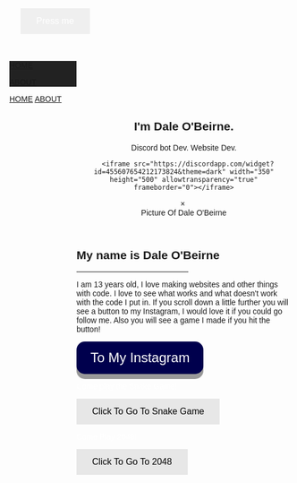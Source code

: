    <html>


<html>
<head>
<meta name="viewport" content="width=device-width, initial-scale=1">
<style>
.btn {
    border: none;
    color: white;
    padding: 14px 28px;
    font-size: 16px;
    cursor: pointer;
}



.info {background-color: #2196F3;} /* Blue */
.info:hover {background: #0b7dda;}




</style>
</head>
<body>




</body>
</html>

<html>
<head>
<meta name="viewport" content="width=device-width, initial-scale=1">
<style>
#overlay {
    position: fixed;
    display: none;
    width: 100%;
    height: 100%;
    top: 0;
    left: 0;
    right: 0;
    bottom: 0;
    background-color: rgba(0,0,0,0.5);
    z-index: 2;
    cursor: pointer;
}

#text{
    position: absolute;
    top: 50%;
    left: 50%;
    font-size: 50px;
    color: white;
    transform: translate(-50%,-50%);
    -ms-transform: translate(-50%,-50%);
}
</style>
</head>
<body>

<div id="overlay" onclick="off()">
  <div id="text">GIMME YOUR TICKET!</div>
</div>

<div style="padding:20px">
  
  <button  align="center" class="btn info" onclick="on()">Press me</button>
</div>

<script>
function on() {
    document.getElementById("overlay").style.display = "block";
}

function off() {
    document.getElementById("overlay").style.display = "none";
}
</script>
     
</body>
</html> 

  
 <title>SGFS</title>
<meta charset="UTF-8">
<meta name="viewport" content="width=device-width, initial-scale=1">
<link rel="stylesheet" href="https://www.w3schools.com/w3css/4/w3.css">
<link rel="stylesheet" href="https://fonts.googleapis.com/css?family=Montserrat">
<style>
body, h1,h2,h3,h4,h5,h6 {font-family: "Montserrat", sans-serif}
.w3-row-padding img {margin-bottom: 12px}
/* Set the width of the sidebar to 120px */
.w3-sidebar {width: 120px;background: #222;}
/* Add a left margin to the "page content" that matches the width of the sidebar (120px) */
#main {margin-left: 120px}
/* Remove margins from "page content" on small screens */
@media only screen and (max-width: 600px) {#main {margin-left: 0}}
</style>
<body class="w3-black">

<!-- Icon Bar (Sidebar - hidden on small screens) -->
<nav class="w3-sidebar w3-bar-block w3-small w3-hide-small w3-center">
  <!-- Avatar image in top left corner -->

   <a href="#" class="w3-bar-item w3-button w3-padding-large w3-black">
    <i class="fa fa-home w3-xxlarge"></i>
    <p>HOME</p>
  </a>
  <a href="#about" class="w3-bar-item w3-button w3-padding-large w3-black">
    <i class="fa fa-user w3-xxlarge"></i>
    <p>ABOUT</p>
  </a>
  
</nav>

<!-- Navbar on small screens (Hidden on medium and large screens) -->
 <div class="w3-top w3-hide-large w3-hide-medium" id="myNavbar">
  <div class="w3-bar w3-black w3-opacity w3-hover-opacity-off w3-center w3-small">
    <a href="#" class="w3-bar-item w3-button" style="width:25% !important">HOME</a>
    <a href="#about" class="w3-bar-item w3-button" style="width:25% !important">ABOUT</a>
  </div>
</div>

<!-- Page Content -->
<div class="w3-padding-large" id="main">
  <!-- Header/Home -->
  <header class="w3-container w3-padding-32 w3-center w3-black" id="home">
    <h2 class="w3-jumbo"><span class="w3-hide-small">I'm</span> Dale O'Beirne.</h2>
    <p>Discord bot Dev. Website Dev.</p>
    <html>
      
      <iframe src="https://discordapp.com/widget?id=455607654212173824&theme=dark" width="350" height="500" allowtransparency="true" frameborder="0"></iframe>
      
<head>
<meta name="viewport" content="width=device-width, initial-scale=1">
<style>
body {font-family: Arial, Helvetica, sans-serif;}

#myImg {
    border-radius: 5px;
    cursor: pointer;
    transition: 0.3s;
}

#myImg:hover {opacity: 0.7;}

/* The Modal (background) */
.modal {
    display: none; /* Hidden by default */
    position: fixed; /* Stay in place */
    z-index: 1; /* Sit on top */
    padding-top: 100px; /* Location of the box */
    left: 0;
    top: 0;
    width: 100%; /* Full width */
    height: 100%; /* Full height */
    overflow: auto; /* Enable scroll if needed */
    background-color: rgb(0,0,0); /* Fallback color */
    background-color: rgba(0,0,0,0.9); /* Black w/ opacity */
}

/* Modal Content (image) */
.modal-content {
    margin: auto;
    display: block;
    width: 80%;
    max-width: 700px;
}

/* Caption of Modal Image */
#caption {
    margin: auto;
    display: block;
    width: 80%;
    max-width: 700px;
    text-align: center;
    color: #ccc;
    padding: 10px 0;
    height: 150px;
}

/* Add Animation */
.modal-content, #caption {    
    -webkit-animation-name: zoom;
    -webkit-animation-duration: 0.6s;
    animation-name: zoom;
    animation-duration: 0.6s;
}

@-webkit-keyframes zoom {
    from {-webkit-transform:scale(0)} 
    to {-webkit-transform:scale(1)}
}

@keyframes zoom {
    from {transform:scale(0)} 
    to {transform:scale(1)}
}

/* The Close Button */
.close {
    position: absolute;
    top: 15px;
    right: 35px;
    color: #f1f1f1;
    font-size: 40px;
    font-weight: bold;
    transition: 0.3s;
}

.close:hover,
.close:focus {
    color: #bbb;
    text-decoration: none;
    cursor: pointer;
}

/* 100% Image Width on Smaller Screens */
@media only screen and (max-width: 700px){
    .modal-content {
        width: 100%;
    }
}
</style>
</head>
<body>


<!-- The Modal -->
<div id="myModal" class="modal">
  <span class="close">&times;</span>
  <img class="modal-content" id="img01">
  <div id="caption">Picture Of Dale O'Beirne</div>
</div>

<script>
// Get the modal
var modal = document.getElementById('myModal');

// Get the image and insert it inside the modal - use its "alt" text as a caption
var img = document.getElementById('myImg');
var modalImg = document.getElementById("img01");
var captionText = document.getElementById("caption");
img.onclick = function(){
    modal.style.display = "block";
    modalImg.src = this.src;
    captionText.innerHTML = this.alt;
}

// Get the <span> element that closes the modal
var span = document.getElementsByClassName("close")[0];

// When the user clicks on <span> (x), close the modal
span.onclick = function() { 
    modal.style.display = "none";
}
</script>

</body>
</html>
  </header>

  <!-- About Section -->
  <div class="w3-content w3-justify w3-text-grey w3-padding-64" id="about">
    <h2 class="w3-text-light-grey">My name is Dale O'Beirne</h2>
    <hr style="width:200px" class="w3-opacity">
    <p>I am 13 years old, I love making websites and other things with code. I love to see what works and what doesn't work with the code I put in. If you scroll down a little further you will see a button to my Instagram, I would love it if you could go follow me. Also you will see a game I made if you hit the button!</p>
    <html>
<head>
<meta name="viewport" content="width=device-width, initial-scale=1">
<style>
.button {
  padding: 15px 25px;
  font-size: 24px;
  text-align: center;
  cursor: pointer;
  outline: none;
  color: #fff;
  background-color: #00004d;
  border: none;
  border-radius: 15px;
  box-shadow: 0 9px #999;
}
.button:hover {background-color: #000033}
.button:active {
  background-color: #000033;
  box-shadow: 0 5px #666;
  transform: translateY(4px);
}
</style>
</head>
<body>

<a href="https://www.instagram.com/daleobeirne_real/"><button class="button"> To My Instagram</button> </a>



<p>           </p>

  <p style="color:white;">Come play the Snake Game!</p>

   <html>
<head>
<meta name="viewport" content="width=device-width, initial-scale=1">
<style>
.btn {
    border: none;
    color: white;
    padding: 14px 28px;
    font-size: 16px;
    cursor: pointer;
}
.default {background-color: #e7e7e7; color: black;} /* Gray */ 
.default:hover {background: #ddd;}
</style>
</head>
<body>


  <a href="login.html"> <button class="btn default">Click To Go To Snake Game</button> </a>

</body>
</html>

<p>              </p>
<p style="color:white;">Come Play 2048!</p>

<html>
<head>
<meta name="viewport" content="width=device-width, initial-scale=1">
<style>
.btn {
    border: none;
    color: white;
    padding: 14px 28px;
    font-size: 16px;
    cursor: pointer;
}
.default {background-color: #e7e7e7; color: black;} /* Gray */ 
.default:hover {background: #ddd;}
</style>
</head>
<body>


   <a href="about.html"> <button class="btn default">Click To Go To 2048</button> </a>

</body>
</html>

